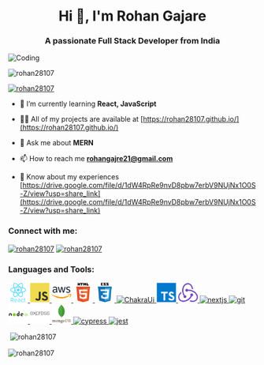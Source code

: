 <h1 align="center">Hi 👋, I'm Rohan Gajare</h1>
<h3 align="center">A passionate Full Stack Developer from India</h3>
<img  alt="Coding" width="800" height="500" src="https://i.pinimg.com/originals/85/04/77/850477fed08bfe98598082bcd309ce70.gif">

<p align="left"> <img src="https://komarev.com/ghpvc/?username=rohan28107&label=Profile%20views&color=0e75b6&style=flat" alt="rohan28107" /> </p>

<p align="left"> <a href="https://github.com/ryo-ma/github-profile-trophy"><img src="https://github-profile-trophy.vercel.app/?username=rohan28107" alt="rohan28107" /></a> </p>

- 🌱 I’m currently learning **React, JavaScript**

- 👨‍💻 All of my projects are available at [https://rohan28107.github.io/](https://rohan28107.github.io/)

- 💬 Ask me about **MERN**

- 📫 How to reach me **rohangajre21@gmail.com**

- 📄 Know about my experiences [https://drive.google.com/file/d/1dW4RpRe9nvD8pbw7erbV9NUjNx1O0S-Z/view?usp=share_link](https://drive.google.com/file/d/1dW4RpRe9nvD8pbw7erbV9NUjNx1O0S-Z/view?usp=share_link)

<h3 align="left">Connect with me:</h3>
<p align="left">
<a href="https://linkedin.com/in/rohan28107" target="blank"><img align="center" src="https://raw.githubusercontent.com/rahuldkjain/github-profile-readme-generator/master/src/images/icons/Social/linked-in-alt.svg" alt="rohan28107" height="30" width="40" /></a>
<a href="https://codesandbox.com/rohan28107" target="blank"><img align="center" src="https://raw.githubusercontent.com/rahuldkjain/github-profile-readme-generator/master/src/images/icons/Social/codesandbox.svg" alt="rohan28107" height="30" width="40" /></a>
</p>

<h3 align="left">Languages and Tools:</h3>
<p align="left"> 
    <a href="https://reactjs.org/" target="_blank" rel="noreferrer"> 
        <img src="https://raw.githubusercontent.com/devicons/devicon/master/icons/react/react-original-wordmark.svg" alt="react" width="40" height="40"/> 
    </a> 
    <a href="https://developer.mozilla.org/en-US/docs/Web/JavaScript" target="_blank" rel="noreferrer">     
        <img src="https://raw.githubusercontent.com/devicons/devicon/master/icons/javascript/javascript-original.svg" alt="javascript" width="40" height="40"/> 
    </a> 
    <a href="https://aws.amazon.com" target="_blank" rel="noreferrer"> 
        <img src="https://raw.githubusercontent.com/devicons/devicon/master/icons/amazonwebservices/amazonwebservices-original-wordmark.svg" alt="aws" width="40" height="40"/> 
    </a> 
    <a href="https://www.w3.org/html/" target="_blank" rel="noreferrer"> 
        <img src="https://raw.githubusercontent.com/devicons/devicon/master/icons/html5/html5-original-wordmark.svg" alt="html5" width="40" height="40"/> 
    </a> 
    <a href="https://www.w3schools.com/css/" target="_blank" rel="noreferrer"> 
        <img src="https://raw.githubusercontent.com/devicons/devicon/master/icons/css3/css3-original-wordmark.svg" alt="css3" width="40" height="40"/> 
    </a> 
    <a href="https://chakra-ui.com/" target="_blank" rel="noreferrer"> 
        <img src="https://camo.githubusercontent.com/eec63163a5209f78e8b0e3d6ab82eb981d03c4453a7a466f4fdc063da09f2a4d/68747470733a2f2f692e696d6775722e636f6d2f454d796b5a62332e706e67" alt="ChakraUi" width="40" height="40"/> 
    </a> 
    <a href="https://www.typescriptlang.org/" target="_blank" rel="noreferrer"> 
        <img src="https://raw.githubusercontent.com/devicons/devicon/master/icons/typescript/typescript-original.svg" alt="typescript" width="40" height="40"/> 
    </a> 
    <a href="https://redux.js.org" target="_blank" rel="noreferrer"> 
        <img src="https://raw.githubusercontent.com/devicons/devicon/master/icons/redux/redux-original.svg" alt="redux" width="40" height="40"/> 
    </a> 
    <a href="https://nextjs.org/" target="_blank" rel="noreferrer"> 
        <img src="https://cdn.worldvectorlogo.com/logos/nextjs-2.svg" alt="nextjs" width="40" height="40"/> 
    </a> 
    <a href="https://git-scm.com/" target="_blank" rel="noreferrer"> 
        <img src="https://www.vectorlogo.zone/logos/git-scm/git-scm-icon.svg" alt="git" width="40" height="40"/> 
    </a> 
    <a href="https://nodejs.org" target="_blank" rel="noreferrer"> 
        <img src="https://raw.githubusercontent.com/devicons/devicon/master/icons/nodejs/nodejs-original-wordmark.svg" alt="nodejs" width="40" height="40"/> 
    </a> 
    <a href="https://expressjs.com" target="_blank" rel="noreferrer"> 
        <img src="https://raw.githubusercontent.com/devicons/devicon/master/icons/express/express-original-wordmark.svg" alt="express" width="40" height="40"/> 
    </a>  
    <a href="https://www.mongodb.com/" target="_blank" rel="noreferrer"> 
        <img src="https://raw.githubusercontent.com/devicons/devicon/master/icons/mongodb/mongodb-original-wordmark.svg" alt="mongodb" width="40" height="40"/> 
    </a> 
    <a href="https://www.cypress.io" target="_blank" rel="noreferrer"> 
        <img src="https://raw.githubusercontent.com/simple-icons/simple-icons/6e46ec1fc23b60c8fd0d2f2ff46db82e16dbd75f/icons/cypress.svg" alt="cypress" width="40" height="40"/>
    </a> 
    <a href="https://www.cypress.io" target="_blank" rel="noreferrer"> 
        <img src="https://www.vectorlogo.zone/logos/jestjsio/jestjsio-icon.svg" alt="jest" width="40" height="40"/>
    </a> 
</p>

<!-- <p><img align="left" src="https://github-readme-stats.vercel.app/api/top-langs?username=rohan28107&show_icons=true&locale=en&layout=compact" alt="rohan28107" /></p> -->

<p>&nbsp;<img align="center" src="https://github-readme-stats.vercel.app/api?username=rohan28107&show_icons=true&locale=en" alt="rohan28107" /></p>

<p><img align="center" src="https://github-readme-streak-stats.herokuapp.com/?user=rohan28107&" alt="rohan28107" /></p>
